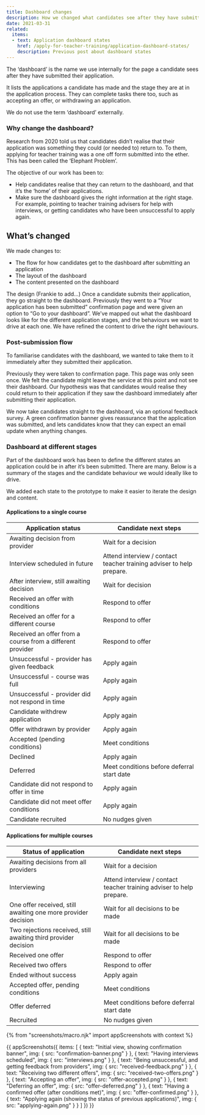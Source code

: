 ```yaml
---
title: Dashboard changes
description: How we changed what candidates see after they have submitted their application
date: 2021-03-31
related:
  items:
  - text: Application dashboard states
    href: /apply-for-teacher-training/application-dashboard-states/
    description: Previous post about dashboard states
---
```


The ‘dashboard’ is the name we use internally for the page a candidate sees after they have submitted their application.

It lists the applications a candidate has made and the stage they are at in the application process. They can complete tasks there too, such as accepting an offer, or withdrawing an application.

We do not use the term ‘dashboard’ externally.

### Why change the dashboard?

Research from 2020 told us that candidates didn’t realise that their application was something they could (or needed to) return to. To them, applying for teacher training was a one off form submitted into the ether. This has been called the ‘Elephant Problem’.

The objective of our work has been to:

* Help candidates realise that they can return to the dashboard, and that it’s the ‘home’ of their applications.
* Make sure the dashboard gives the right information at the right stage. For example, pointing to teacher training advisers for help with interviews, or getting candidates who have been unsuccessful to apply again.

## What’s changed

We made changes to:

* The flow for how candidates get to the dashboard after submitting an application
* The layout of the dashboard
* The content presented on the dashboard


The design (Frankie to add…)
Once a candidate submits their application, they go straight to the dashboard. Previously they went to a “Your application has been submitted” confirmation page and were given an option to “Go to your dashboard”.
We’ve mapped out what the dashboard looks like for the different application stages, and the behaviours we want to drive at each one.
We have refined the content to drive the right behaviours.


### Post-submission flow

To familiarise candidates with the dashboard, we wanted to take them to it immediately after they submitted their application.

Previously they were taken to confirmation page. This page was only seen once. We felt the candidate might leave the service at this point and not see their dashboard. Our hypothesis was that candidates would realise they could return to their application if they saw the dashboard immediately after submitting their application.

We now take candidates straight to the dashboard, via an optional feedback survey. A green confirmation banner gives reassurance that the application was submitted, and lets candidates know that they can expect an email update when anything changes.

### Dashboard at different stages

Part of the dashboard work has been to define the different states an application could be in after it’s been submitted. There are many. Below is a summary of the stages and the candidate behaviour we would ideally like to drive.

We added each state to the prototype to make it easier to iterate the design and content.

#### Applications to a single course

| Application status | Candidate next steps |
|-------------------------------|---|
| Awaiting decision from provider | Wait for a decision |
| Interview scheduled in future | Attend interview / contact teacher training adviser to help prepare.
| After interview, still awaiting decision | Wait for decision |
| Received an offer with conditions | Respond to offer |
| Received an offer for a different course | Respond to offer |
| Received an offer from a course from a different provider | Respond to offer |
| Unsuccessful - provider has given feedback | Apply again |
| Unsuccessful - course was full | Apply again |
| Unsuccessful - provider did not respond in time | Apply again |
| Candidate withdrew application | Apply again |
| Offer withdrawn by provider | Apply again |
| Accepted (pending conditions) | Meet conditions |
| Declined | Apply again |
| Deferred | Meet conditions before deferral start date |
| Candidate did not respond to offer in time | Apply again |
| Candidate did not meet offer conditions | Apply again |
| Candidate recruited | No nudges given |


#### Applications for multiple courses

| Status of application | Candidate next steps |
|-----------------------|----------------------|
| Awaiting decisions from all providers | Wait for a decision
| Interviewing | Attend interview / contact teacher training adviser to help prepare.
| One offer received, still awaiting one more provider decision | Wait for all decisions to be made
| Two rejections received, still awaiting third provider decision | Wait for all decisions to be made
| Received one offer | Respond to offer
| Received two offers | Respond to offer
| Ended without success | Apply again
| Accepted offer, pending conditions | Meet conditions
| Offer deferred | Meet conditions before deferral start date
| Recruited | No nudges given


{% from "screenshots/macro.njk" import appScreenshots with context %}

{{ appScreenshots({
  items: [
    {
      text: "Initial view, showing confirmation banner",
      img: {
        src: "confirmation-banner.png"
      }
    },
    {
      text: "Having interviews scheduled",
      img: {
        src: "interviews.png"
      }
    },
    {
      text: "Being unsuccessful, and getting feedback from providers",
      img: {
        src: "received-feedback.png"
      }
    },
    {
      text: "Receiving two different offers",
      img: {
        src: "received-two-offers.png"
      }
    },
    {
      text: "Accepting an offer",
      img: {
        src: "offer-accepted.png"
      }
    },
    {
      text: "Deferring an offer",
      img: {
        src: "offer-deferred.png"
      }
    },
    {
      text: "Having a confirmed offer (after conditions met)",
      img: {
        src: "offer-confirmed.png"
      }
    },
    {
      text: "Applying again (showing the status of previous applications)",
      img: {
        src: "applying-again.png"
      }
    }
  ]
}) }}
